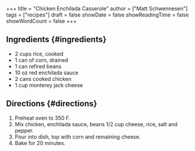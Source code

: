 +++
title = "Chicken Enchilada Casserole"
author = ["Matt Schwennesen"]
tags = ["recipes"]
draft = false
showDate = false
showReadingTime = false
showWordCount = false
+++

## Ingredients {#ingredients}

-   2 cups rice, cooked
-   1 can of corn, drained
-   1 can refired beans
-   10 oz red enchilada sauce
-   2 cans cooked chicken
-   1 cup monterey jack cheese


## Directions {#directions}

1.  Preheat oven to 350 F.
2.  Mix chicken, enchilada sauce, beans 1/2 cup cheese, rice, salt and pepper.
3.  Pour into dish, top with corn and remaining cheese.
4.  Bake for 20 minutes.

